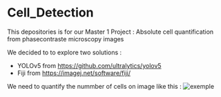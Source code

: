 # Cell_Detection

This depositories is for our Master 1 Project : Absolute cell quantification from phasecontraste microscopy images

We decided to to explore two solutions :
* YOLOv5 from https://github.com/ultralytics/yolov5
* Fiji from https://imagej.net/software/fiji/

We need to quantify the nummber of cells on image like this :
![exemple](https://user-images.githubusercontent.com/71750909/164416508-9a5814de-7389-4406-82e7-7c3a833b027c.png)

